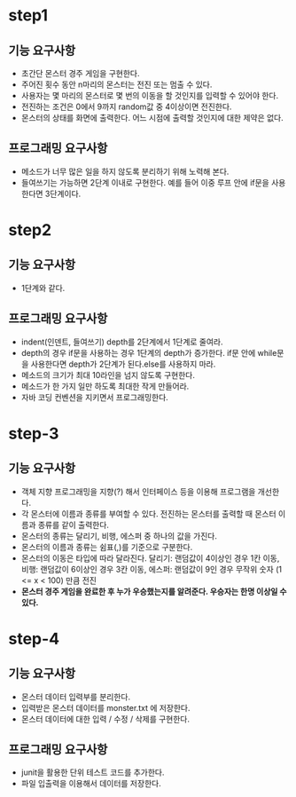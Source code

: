 # step1

## 기능 요구사항
- 초간단 몬스터 경주 게임을 구현한다.
- 주어진 횟수 동안 n마리의 몬스터는 전진 또는 멈출 수 있다.
- 사용자는 몇 마리의 몬스터로 몇 번의 이동을 할 것인지를 입력할 수 있어야 한다.
- 전진하는 조건은 0에서 9까지 random값 중 4이상이면 전진한다.
- 몬스터의 상태를 화면에 출력한다. 어느 시점에 출력할 것인지에 대한 제약은 없다.


## 프로그래밍 요구사항
- 메소드가 너무 많은 일을 하지 않도록 분리하기 위해 노력해 본다.
- 들여쓰기는 가능하면 2단계 이내로 구현한다. 예를 들어 이중 루프 안에 if문을 사용한다면 3단계이다.


# step2

## 기능 요구사항
- 1단계와 같다.

## 프로그래밍 요구사항
- indent(인덴트, 들여쓰기) depth를 2단계에서 1단계로 줄여라.
- depth의 경우 if문을 사용하는 경우 1단계의 depth가 증가한다. if문 안에 while문을 사용한다면 depth가 2단계가 된다.else를 사용하지 마라.
- 메소드의 크기가 최대 10라인을 넘지 않도록 구현한다.
- 메소드가 한 가지 일만 하도록 최대한 작게 만들어라.
- 자바 코딩 컨벤션을 지키면서 프로그래밍한다.



# step-3

## 기능 요구사항

- 객체 지향 프로그래밍을 지향(?) 해서 인터페이스 등을 이용해 프로그램을 개선한다.
- 각 몬스터에 이름과 종류를 부여할 수 있다. 전진하는 몬스터를 출력할 때 몬스터 이름과 종류를 같이 출력한다.
- 몬스터의 종류는 달리기, 비행, 에스퍼 중 하나의 값을 가진다.
- 몬스터의 이름과 종류는 쉼표(,)를 기준으로 구분한다.
- 몬스터의 이동은 타입에 따라 달라진다. 달리기: 랜덤값이 4이상인 경우 1칸 이동, 비행: 랜덤값이 6이상인 경우 3칸 이동, 에스퍼: 랜덤값이 9인 경우 무작위 숫자 (1 <= x < 100) 만큼 전진
- **몬스터 경주 게임을 완료한 후 누가 우승했는지를 알려준다. 우승자는 한명 이상일 수 있다.**

# step-4

## 기능 요구사항
- 몬스터 데이터 입력부를 분리한다.
- 입력받은 몬스터 데이터를 monster.txt 에 저장한다.
- 몬스터 데이터에 대한 입력 / 수정 / 삭제를 구현한다.

## 프로그래밍 요구사항
- junit을 활용한 단위 테스트 코드를 추가한다.
- 파일 입출력을 이용해서 데이터를 저장한다.
